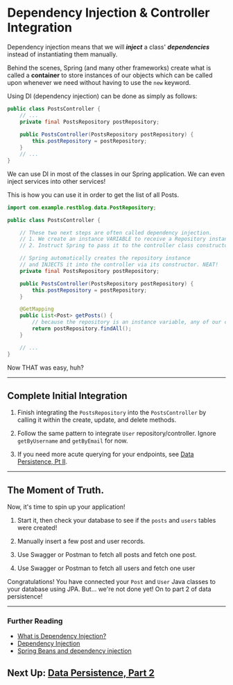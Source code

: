 # Dependency Injection & Controller Integration

Dependency injection means that we will ***inject*** a class' ***dependencies*** instead of instantiating them manually.

Behind the scenes, Spring (and many other frameworks) create what is called a **container** to store instances of our objects which can be called upon whenever we need without having to use the `new` keyword.

Using DI (dependency injection) can be done as simply as follows:

```java
public class PostsController {
    // ...
    private final PostsRepository postRepository;
    
    public PostsController(PostsRepository postRepository) {
        this.postRepository = postRepository;
    }
    // ...
}
```

We can use DI in most of the classes in our Spring application. We can even inject services into other services! 

This is how you can use it in order to get the list of all Posts.

```java
import com.example.restblog.data.PostRepository;

public class PostsController {

    // These two next steps are often called dependency injection. 
    // 1. We create an instance VARIABLE to receive a Repository instance and 
    // 2. Instruct Spring to pass it to the controller class constructor as a parameter.

    // Spring automatically creates the repository instance
    // and INJECTS it into the controller via its constructor. NEAT!
    private final PostsRepository postRepository;

    public PostsController(PostsRepository postRepository) {
        this.postRepository = postRepository;
    }

    @GetMapping
    public List<Post> getPosts() {
        // because the repository is an instance variable, any of our controller methods can use it!
        return postRepository.findAll();
    }

    // ...
}
```
Now THAT was easy, huh? 

---
## Complete Initial Integration

1. Finish integrating the `PostsRepository` into the `PostsController` by calling it within the create, update, and delete methods.


2. Follow the same pattern to integrate `User` repository/controller. Ignore `getByUsername` and `getByEmail` for now.


3. If you need more acute querying for your endpoints, see [Data Persistence, Pt II](14-data-persistence-iii.md).

---
## The Moment of Truth.

Now, it's time to spin up your application! 

1. Start it, then check your database to see if the `posts` and `users` tables were created!

2. Manually insert a few post and user records.

3. Use Swagger or Postman to fetch all posts and fetch one post.

4. Use Swagger or Postman to fetch all users and fetch one user
        
Congratulations! You have connected your `Post` and `User` Java classes to your database using JPA. But... we're not done yet! On to part 2 of data persistence!



---
### Further Reading
- [What is Dependency Injection?](http://stackoverflow.com/questions/130794/what-is-dependency-injection)
- [Dependency Injection](https://en.wikipedia.org/wiki/Dependency_injection)
- [Spring Beans and dependency injection](https://docs.spring.io/spring-boot/docs/current/reference/html/using-boot-spring-beans-and-dependency-injection.html)

## Next Up: [Data Persistence, Part 2](13-data-persistence-ii.md)

